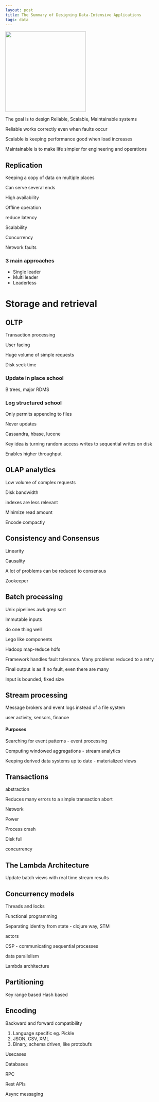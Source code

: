 ```yaml
---
layout: post
title: The Summary of Designing Data-Intensive Applications 
tags: data 
---
```

 

<img height="250"  src="https://i.gr-assets.com/images/S/compressed.photo.goodreads.com/books/1415816873l/23463279.jpg" /> 

The goal is to design Reliable, Scalable, Maintainable systems

Reliable works correctly even when faults occur 

Scalable is keeping performance good when load increases 

Maintainable is to make life simpler for engineering and operations 



## Replication

Keeping a copy of data on multiple places 

Can serve several ends 

High availability 

Offline operation 

reduce latency

Scalability

Concurrency

Network faults 

### 3 main approaches
+ Single leader
+ Multi leader
+ Leaderless

# Storage and retrieval

## OLTP 
Transaction processing

User facing 

Huge volume of simple requests

Disk seek time 

### Update in place school 
B trees, major RDMS

### Log structured school
Only permits appending to files

Never updates 

Cassandra, hbase, lucene 

Key idea is turning random access writes to sequential writes on disk 

Enables higher throughput

## OLAP analytics 

Low volume of complex requests

Disk bandwidth

indexes are less relevant 

Minimize read amount 

Encode compactly 


## Consistency and Consensus

Linearity

Causality

A lot of problems can be reduced to consensus 

Zookeeper 


## Batch processing 

Unix pipelines awk grep sort

Immutable inputs 

do one thing well

Lego like components


Hadoop map-reduce hdfs

Framework handles fault tolerance. Many problems reduced to a retry 

Final output is as if no fault, even there are many 

Input is bounded, fixed size 



## Stream processing

Message brokers and event logs instead of a file system 

user activity, sensors, finance
 

#### Purposes

Searching for event patterns -  event processing

Computing windowed aggregations - stream analytics 

Keeping derived data systems up to date - materialized views 




## Transactions 

abstraction 

Reduces many errors to a simple transaction abort 

Network 

Power 

Process crash

Disk full

concurrency


## The Lambda Architecture

Update batch views with real time stream results 


## Concurrency models

Threads and locks

Functional programming

Separating identity from state - clojure way, STM 

actors 

CSP - communicating sequential processes 

data parallelism 

Lambda architecture 

## Partitioning 
Key range based 
Hash based 


## Encoding

Backward and forward compatibility 

1. Language specific eg. Pickle 
2. JSON, CSV, XML 
3. Binary, schema driven, like protobufs

Usecases

Databases

RPC 

Rest APIs 

Async messaging 

